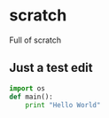 # scratch
Full of scratch

## Just a test edit
```python
import os
def main():
	print "Hello World"
```